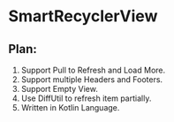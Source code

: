 # SmartRecyclerView

## Plan:   
1. Support Pull to Refresh and Load More.
2. Support multiple Headers and Footers.
3. Support Empty View.
4. Use DiffUtil to refresh item partially.
5. Written in Kotlin Language.

